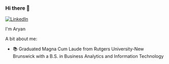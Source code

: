 ### Hi there 👋
[![LinkedIn](https://img.shields.io/badge/LinkedIn-blue?style=flat-square&logo=linkedin&labelColor=blue)](https://linkedin.com/in/aryankas/)

I'm Aryan

A bit about me:
- 📚 Graduated Magna Cum Laude from Rutgers University-New Brunswick with a B.S. in Business Analytics and Information Technology
